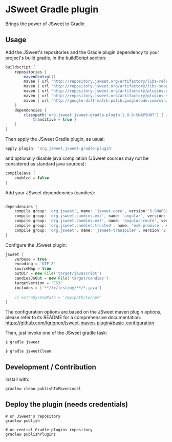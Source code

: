 # JSweet Gradle plugin

Brings the power of JSweet to Gradle

## Usage
Add the JSweet's repositories and the Gradle plugin dependency to your project's build.gradle, in the buildScript section:
```groovy
buildscript {
	repositories {
		mavenCentral()
		maven { url "http://repository.jsweet.org/artifactory/libs-release-local" }
		maven { url "http://repository.jsweet.org/artifactory/libs-snapshot-local" }
		maven { url "http://repository.jsweet.org/artifactory/plugins-release-local" }
		maven { url "http://repository.jsweet.org/artifactory/plugins-snapshot-local" }
		maven { url "http://google-diff-match-patch.googlecode.com/svn/trunk/maven" }
	}
	dependencies {
		classpath('org.jsweet:jsweet-gradle-plugin:2.0.0-SNAPSHOT') { //
			transitive = true }
	}
}
```

Then apply the JSweet Gradle plugin, as usual:
```groovy
apply plugin: 'org.jsweet.jsweet-gradle-plugin'
```

and optionally  disable java compilation (JSweet sources may not be considered as standard java sources):
```groovy
compileJava {
	enabled = false
}
```

Add your JSweet dependencies (candies):
```groovy

dependencies {
    compile group: 'org.jsweet', name: 'jsweet-core', version:'5-SNAPSHOT'
    compile group: 'org.jsweet.candies.ext', name: 'angular', version:'1.4.0-SNAPSHOT'
    compile group: 'org.jsweet.candies.ext', name: 'angular-route', version:'1.2.0-SNAPSHOT'
    compile group: 'org.jsweet.candies.trusted', name: 'es6-promise', version:'0.0.0-SNAPSHOT'
    compile group: 'org.jsweet', name: 'jsweet-transpiler', version:'2.0.0-SNAPSHOT'
}
```

Configure the JSweet plugin:
```groovy
jsweet {
	verbose = true
	encoding = 'UTF-8'
	sourceMap = true
	outDir = new File('target/javascript')
	candiesJsOut = new File('target/candies')
	targetVersion = 'ES3'
	includes = ['**/fr/test/my/**/*.java']
	
	// extraSystemPath = '/my/path/to/npm'
}

```

The configuration options are based on the JSweet maven plugin options, please refer to its README for a comprehensive documentation:
https://github.com/lgrignon/jsweet-maven-plugin#basic-configuration


Then, just invoke one of the JSweet gradle task:

```
$ gradle jsweet
```

```
$ gradle jsweetClean
```

## Development / Contribution

Install with:
```
gradlew clean publishToMavenLocal
```

## Deploy the plugin (needs credentials)
```
# on JSweet's repository
gradlew publish

# on central Gradle plugins repository
gradlew publishPlugins
```
